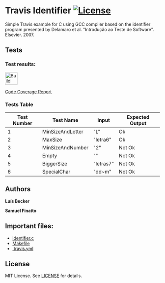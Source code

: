 Travis Identifier [![License][license-img]][license-url]
=
Simple Travis example for C using GCC compiler based on the identifier program presented by Delamaro et al. "Introdução ao Teste de Software". Elsevier. 2007.

Tests
-

### Test results:

[<img alt="Build Status" src="https://travis-ci.org/LufeSantos/TCS.svg?branch=warmup" height="40">][travis-url]

[Code Coverage Report](http://htmlpreview.github.io/?https://github.com/LufeSantos/TCS/blob/warmup/coverage/gcoverage.html)

### Tests Table
|Test Number| Test Name | Input | Expected Output |
|-|-|-|-|
| 1 | MinSizeAndLetter | "L" | Ok |
| 2 | MaxSize | "letra6" | Ok |
| 3 | MinSizeAndNumber | "2" | Not Ok |
| 4 | Empty | "" | Not Ok |
| 5 | BiggerSize | "letras7" | Not Ok |
| 6 | SpecialChar | "dd~m" | Not Ok |

Authors
------
**Luís Becker**

**Samuel Finatto**

Important files:
----

* [identifier.c](identifier.c)
* [Makefile](Makefile)
* [.travis.yml](.travis.yml)

License
-------
MIT License. See [LICENSE](LICENSE) for details.

[main-url]: https://github.com/LufeSantos/TCS
[readme-url]: https://github.com/LufeSantos/TCS/blob/warmup/README.md
[license-url]: https://github.com/LufeSantos/TCS/blob/warmup/LICENSE
[license-img]: https://img.shields.io/github/license/rsp/travis-hello-modern-cpp.svg
[travis-url]: https://travis-ci.org/github/LufeSantos/TCS
[travis-img]: https://travis-ci.org/LufeSantos/TCS.svg?branch=warmup
[github-follow-url]: https://github.com/LufeSantos/TCS
